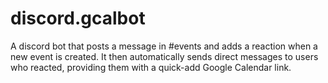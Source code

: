 # discord.gcalbot
A discord bot that posts a message in #events and adds a reaction when a new event is created. It then automatically sends direct messages to users who reacted, providing them with a quick-add Google Calendar link.
